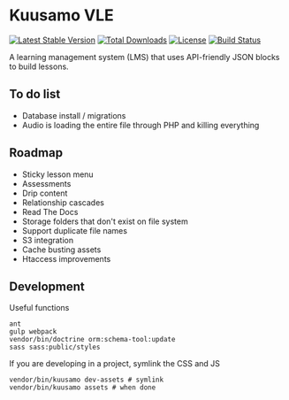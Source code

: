 Kuusamo VLE
===========

[![Latest Stable Version](https://poser.pugx.org/kuusamo/core/v)](//packagist.org/packages/kuusamo/core)
[![Total Downloads](https://poser.pugx.org/kuusamo/core/downloads)](//packagist.org/packages/kuusamo/core)
[![License](https://poser.pugx.org/kuusamo/core/license)](//packagist.org/packages/kuusamo/core)
[![Build Status](https://travis-ci.org/kuusamo/core.svg?branch=master)](https://travis-ci.org/kuusamo/core)

A learning management system (LMS) that uses API-friendly JSON blocks to build lessons.


To do list
----------

* Database install / migrations
* Audio is loading the entire file through PHP and killing everything


Roadmap
-------

* Sticky lesson menu
* Assessments
* Drip content
* Relationship cascades
* Read The Docs
* Storage folders that don't exist on file system
* Support duplicate file names
* S3 integration
* Cache busting assets
* Htaccess improvements


Development
-----------

Useful functions

    ant
    gulp webpack
    vendor/bin/doctrine orm:schema-tool:update
    sass sass:public/styles

If you are developing in a project, symlink the CSS and JS

    vendor/bin/kuusamo dev-assets # symlink
    vendor/bin/kuusamo assets # when done
